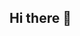 ## Hi there 👋

<!--
**bryanchiru/bryanchiru** is a ✨ _special_ ✨ repository because its `README.md` (this file) appears on your GitHub profile.
¡Absolutamente! Aquí tienes el código completo de la página web, unificado en un solo bloque de texto.

Este formato está diseñado para que lo copies y pegues en dos archivos separados en tu repositorio de GitHub:
Entendido. El código anterior no funcionó exactamente como esperabas. Vamos a crear un nuevo formato más vistoso, fácil de leer y estructurado para GitHub Pages, con todos los apartados específicos que solicitaste para Bryan Chiru V.

Este diseño utilizará una estructura moderna de una sola página con enlaces a secciones (los "sublinks") y se dividirá, nuevamente, en dos archivos esenciales: index.html y style.css.

1. Archivo: index.html (Estructura)
Copia este código y guárdalo como index.html.

HTML

<!DOCTYPE html>
<html lang="es">
<head>
    <meta charset="UTF-8">
    <meta name="viewport" content="width=device-width, initial-scale=1.0">
    <title>Bryan Chiru V. - Ingeniero Biomédico y AI</title>
    
    <link rel="stylesheet" href="style.css">
    
    <link href="https://fonts.googleapis.com/css2?family=Poppins:wght@300;500;700&display=swap" rel="stylesheet">
    
    <link rel="stylesheet" href="https://cdnjs.cloudflare.com/ajax/libs/font-awesome/6.0.0/css/all.min.css">
</head>
<body>

    <section id="inicio" class="hero-section">
        <div class="content-wrapper">
            <p class="greeting">Hola, soy</p>
            <h1>Bryan Chiru</h1>
            <h2 class="subtitle">Ingeniería Biomédica | Inteligencia Artificial</h2>
            <p class="summary">
                Apasionado por la **Ingeniería Biomédica**, enfocado en la aplicación de la **Inteligencia Artificial** para crear soluciones innovadoras en el diagnóstico y tratamiento médico. Combino el análisis de datos con el conocimiento biológico para impulsar la tecnología de la salud.
            </p>
            <a href="#proyectos" class="btn-action">Ver Proyectos Destacados <i class="fas fa-arrow-down"></i></a>
        </div>
    </section>

    <section id="proyectos" class="projects-section">
        <div class="content-wrapper">
            <h2 class="section-title">Proyectos y Trabajos de IA</h2>
            <p class="section-description">
                Explora los temas clave y las implementaciones desarrolladas en el curso de Inteligencia Artificial.
            </p>
            
            <div class="project-grid">

                <div class="project-card">
                    <i class="fas fa-folder-open card-icon"></i>
                    <h3>Repositorio y Overview</h3>
                    <p>Documentación general del proyecto de IA y estructura inicial del código en GitHub.</p>
                    <a href="repositorio.html" class="btn-detail">
                        Ir al Tema →
                    </a>
                </div>

                <div class="project-card">
                    <i class="fas fa-brain card-icon"></i>
                    <h3>Clasificación Binaria</h3>
                    <p>Implementación de modelos de Machine Learning para problemas de clasificación binaria.</p>
                    <a href="clasificacion.html" class="btn-detail">
                        Ir al Tema →
                    </a>
                </div>

                <div class="project-card">
                    <i class="fas fa-chart-bar card-icon"></i>
                    <h3>Análisis de Datos</h3>
                    <p>Procesamiento, limpieza y visualización de grandes conjuntos de datos para la toma de decisiones.</p>
                    <a href="analisis.html" class="btn-detail">
                        Ir al Tema →
                    </a>
                </div>

            </div>
        </div>
    </section>

    <section id="resena" class="info-section">
        <div class="content-wrapper">
            <h2 class="section-title">Información Personal (Reseña)</h2>
            <div class="info-details">
                <p><span>Nombre Completo:</span> Bryan Chiru V</p>
                <p><span>Cédula:</span> 8-957-855</p>
                <p><span>Materia:</span> Inteligencia Artificial</p>
                <p><span>Carrera:</span> Ingeniería Biomédica</p>
            </div>
            <p class="contact-prompt">Conéctate conmigo en <a href="https://github.com/tu-usuario-github" target="_blank">GitHub</a>.</p>
        </div>
    </section>

    <footer>
        <p>&copy; 2025 Bryan Chiru V. | Todos los derechos reservados.</p>
    </footer>

</body>
</html>
2. Archivo: style.css (Estilos Vistosos)
Copia este código y guárdalo como style.css. Este código dará un diseño limpio, profesional y bien espaciado.

CSS

/* Variables de Estilo */
:root {
    --color-primary: #007bff; /* Azul vibrante */
    --color-secondary: #f4f4f4; /* Fondo suave */
    --color-dark: #333;
    --color-light: #fff;
    --font-family-main: 'Poppins', sans-serif;
    --padding-section: 80px 0;
}

/* Reset y Base */
* {
    box-sizing: border-box;
    margin: 0;
    padding: 0;
}

body {
    font-family: var(--font-family-main);
    line-height: 1.6;
    color: var(--color-dark);
    background-color: var(--color-secondary);
}

a {
    text-decoration: none;
    color: var(--color-primary);
}

.content-wrapper {
    max-width: 960px;
    margin: 0 auto;
    padding: 0 20px;
}

/* -------------------- 1. Sección Hero (Inicio / Saludo) -------------------- */
.hero-section {
    background: linear-gradient(135deg, var(--color-primary) 0%, #0056b3 100%); /* Degradado vistoso */
    color: var(--color-light);
    min-height: 100vh;
    display: flex;
    align-items: center;
    text-align: center;
    padding: var(--padding-section);
}

.hero-section .content-wrapper {
    max-width: 700px;
}

.greeting {
    font-size: 1.2rem;
    font-weight: 300;
    opacity: 0.8;
}

.hero-section h1 {
    font-size: 4rem;
    font-weight: 700;
    margin: 5px 0 10px 0;
}

.subtitle {
    font-size: 1.5rem;
    font-weight: 500;
    margin-bottom: 25px;
    color: #e0f0ff;
}

.summary {
    font-size: 1.1rem;
    margin-bottom: 40px;
    line-height: 1.8;
}

.btn-action {
    display: inline-block;
    background-color: var(--color-light);
    color: var(--color-primary);
    padding: 12px 25px;
    border-radius: 50px;
    font-weight: 700;
    box-shadow: 0 5px 15px rgba(0, 0, 0, 0.2);
    transition: background-color 0.3s, transform 0.3s;
}

.btn-action:hover {
    background-color: var(--color-secondary);
    transform: translateY(-2px);
}

/* -------------------- 2. Sección Proyectos -------------------- */
.projects-section {
    padding: var(--padding-section);
    background-color: var(--color-light);
    text-align: center;
}

.section-title {
    font-size: 2.5rem;
    font-weight: 700;
    color: var(--color-primary);
    margin-bottom: 10px;
}

.section-description {
    font-size: 1.1rem;
    color: #666;
    margin-bottom: 50px;
}

.project-grid {
    display: grid;
    grid-template-columns: repeat(auto-fit, minmax(280px, 1fr));
    gap: 30px;
}

.project-card {
    background-color: var(--color-secondary);
    padding: 30px;
    border-radius: 10px;
    box-shadow: 0 4px 10px rgba(0, 0, 0, 0.05);
    transition: transform 0.3s, box-shadow 0.3s;
    text-align: left;
}

.project-card:hover {
    transform: translateY(-5px);
    box-shadow: 0 8px 20px rgba(0, 0, 0, 0.1);
}

.card-icon {
    font-size: 2rem;
    color: var(--color-primary);
    margin-bottom: 15px;
}

.project-card h3 {
    font-size: 1.5rem;
    margin-bottom: 10px;
    color: var(--color-dark);
}

.btn-detail {
    display: inline-block;
    color: var(--color-primary);
    font-weight: 500;
    margin-top: 15px;
    transition: color 0.3s;
}

.btn-detail:hover {
    color: #0056b3;
}

/* -------------------- 3. Sección Reseña / Info -------------------- */
.info-section {
    padding: var(--padding-section);
    background-color: #e9ecef; /* Color de fondo contrastante */
    text-align: center;
}

.info-details {
    margin: 30px auto;
    max-width: 450px;
    padding: 20px;
    background-color: var(--color-light);
    border-radius: 8px;
    box-shadow: 0 2px 5px rgba(0, 0, 0, 0.1);
    text-align: left;
}

.info-details p {
    margin-bottom: 10px;
    font-size: 1.1rem;
}

.info-details span {
    font-weight: 700;
    color: var(--color-primary);
    display: inline-block;
    width: 150px; /* Alineación de claves */
}

.contact-prompt {
    font-size: 1.1rem;
    margin-top: 30px;
}

/* -------------------- 4. Pie de Página -------------------- */
footer {
    background-color: var(--color-dark);
    color: var(--color-secondary);
    text-align: center;
    padding: 20px 0;
    font-size: 0.9rem;
}

/* Adaptación a Móviles */
@media (max-width: 768px) {
    .hero-section h1 {
        font-size: 3rem;
    }
    .subtitle {
        font-size: 1.2rem;
    }
    .section-title {
        font-size: 2rem;
    }
    .info-details span {
        display: block;
        width: 100%;
        margin-bottom: 0;
    }
    .info-details p {
        margin-bottom: 15px;
    }
}
